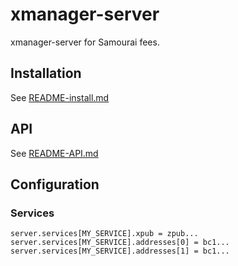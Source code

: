 # xmanager-server

xmanager-server for Samourai fees.

## Installation
See [README-install.md](README-install.md)

## API
See [README-API.md](README-install.md)

## Configuration
### Services
```
server.services[MY_SERVICE].xpub = zpub...
server.services[MY_SERVICE].addresses[0] = bc1...
server.services[MY_SERVICE].addresses[1] = bc1...
```
